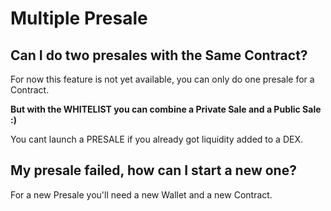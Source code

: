 # Multiple Presale

## Can I do two presales with the Same Contract?

For now this feature is not yet available, you can only do one presale for a Contract.

**But with the WHITELIST you can combine a Private Sale and a Public Sale :\)**

You cant launch a PRESALE if you already got liquidity added to a DEX.

## My presale failed, how can I start a new one?

For a new Presale you'll need a new Wallet and a new Contract.

